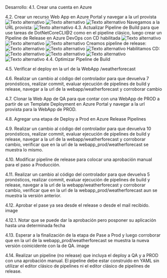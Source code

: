 Desarrollo:
4.1. Crear una cuenta en Azure

4.2. Crear un recurso Web App en Azure Portal y navegar a la url provista
   ![Texto alternativo](imagenes/1.png)
   ![Texto alternativo](imagenes/2.png)
   ![Texto alternativo](imagenes/3.png)
   Navegamos a la URL provista:
   ![Texto alternativo](imagenes/4.png)
4.3. Actualizar Pipeline de Build para que use tareas de DotNetCoreCLI@2 como en el pipeline clásico, luego crear un Pipeline de Release en Azure DevOps con CD habilitada
   ![Texto alternativo](imagenes/7.png)
   ![Texto alternativo](imagenes/8.png)
   ![Texto alternativo](imagenes/9.png)
   Creamos pipeline de release:
  ![Texto alternativo](imagenes/5.png)
  ![Texto alternativo](imagenes/6.png)
  ![Texto alternativo](imagenes/10.png)
  Habilitamos CD:
  ![Texto alternativo](imagenes/11.png)
  ![Texto alternativo](imagenes/12.png)
  ![Texto alternativo](imagenes/13.png)
  ![Texto alternativo](imagenes/14.png)
4.4. Optimizar Pipeline de Build

4.5. Verificar el deploy en la url de la WebApp /weatherforecast

4.6. Realizar un cambio al código del controlador para que devuelva 7 pronósticos, realizar commit, evaluar ejecución de pipelines de build y release, navegar a la url de la webapp/weatherforecast y corroborar cambio

4.7. Clonar la Web App de QA para que contar con una WebApp de PROD a partir de un Template Deployment en Azure Portal y navegar a la url provista para la WebApp de PROD.

4.8. Agregar una etapa de Deploy a Prod en Azure Release Pipelines

4.9. Realizar un cambio al código del controlador para que devuelva 10 pronósticos, realizar commit, evaluar ejecución de pipelines de build y release, navegar a la url de la webapp/weatherforecast y corroborar cambio, verificar que en la url de la webapp_prod/weatherforecast se muestra lo mismo.

4.10. Modificar pipeline de release para colocar una aprobación manual para el paso a Producción.

4.11. Realizar un cambio al código del controlador para que devuelva 5 pronósticos, realizar commit, evaluar ejecución de pipelines de build y release, navegar a la url de la webapp/weatherforecast y corroborar cambio, verificar que en la url de la webapp_prod/weatherforecast aun se muestra la versión anterior.

4.12. Aprobar el pase ya sea desde el release o desde el mail recibido. image

4.12.1. Notar que se puede dar la aprobación pero posponer su aplicación hasta una determinada fecha


4.13. Esperar a la finalización de la etapa de Pase a Prod y luego corroborar que en la url de la webapp_prod/weatherforecast se muestra la nueva versión coinicidente con la de QA. image


4.14. Realizar un pipeline (no release) que incluya el deploy a QA y a PROD con una aprobación manual. El pipeline debe estar construido en YAML sin utilizar el editor clásico de pipelines ni el editor clásico de pipelines de release.

